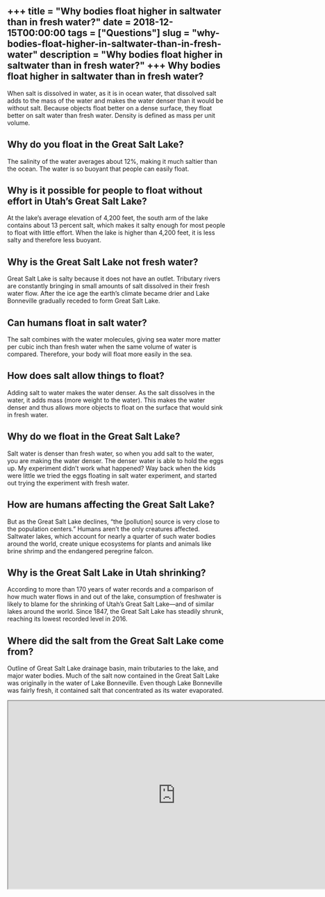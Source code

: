 +++
title = "Why bodies float higher in saltwater than in fresh water?"
date = 2018-12-15T00:00:00
tags = ["Questions"]
slug = "why-bodies-float-higher-in-saltwater-than-in-fresh-water"
description = "Why bodies float higher in saltwater than in fresh water?"
+++
Why bodies float higher in saltwater than in fresh water?
---------------------------------------------------------

When salt is dissolved in water, as it is in ocean water, that dissolved salt adds to the mass of the water and makes the water denser than it would be without salt. Because objects float better on a dense surface, they float better on salt water than fresh water. Density is defined as mass per unit volume.

Why do you float in the Great Salt Lake?
----------------------------------------

The salinity of the water averages about 12%, making it much saltier than the ocean. The water is so buoyant that people can easily float.

Why is it possible for people to float without effort in Utah’s Great Salt Lake?
--------------------------------------------------------------------------------

At the lake’s average elevation of 4,200 feet, the south arm of the lake contains about 13 percent salt, which makes it salty enough for most people to float with little effort. When the lake is higher than 4,200 feet, it is less salty and therefore less buoyant.

Why is the Great Salt Lake not fresh water?
-------------------------------------------

Great Salt Lake is salty because it does not have an outlet. Tributary rivers are constantly bringing in small amounts of salt dissolved in their fresh water flow. After the ice age the earth’s climate became drier and Lake Bonneville gradually receded to form Great Salt Lake.

Can humans float in salt water?
-------------------------------

The salt combines with the water molecules, giving sea water more matter per cubic inch than fresh water when the same volume of water is compared. Therefore, your body will float more easily in the sea.

How does salt allow things to float?
------------------------------------

Adding salt to water makes the water denser. As the salt dissolves in the water, it adds mass (more weight to the water). This makes the water denser and thus allows more objects to float on the surface that would sink in fresh water.

Why do we float in the Great Salt Lake?
---------------------------------------

Salt water is denser than fresh water, so when you add salt to the water, you are making the water denser. The denser water is able to hold the eggs up. My experiment didn’t work what happened? Way back when the kids were little we tried the eggs floating in salt water experiment, and started out trying the experiment with fresh water.

How are humans affecting the Great Salt Lake?
---------------------------------------------

But as the Great Salt Lake declines, “the \[pollution\] source is very close to the population centers.” Humans aren’t the only creatures affected. Saltwater lakes, which account for nearly a quarter of such water bodies around the world, create unique ecosystems for plants and animals like brine shrimp and the endangered peregrine falcon.

Why is the Great Salt Lake in Utah shrinking?
---------------------------------------------

According to more than 170 years of water records and a comparison of how much water flows in and out of the lake, consumption of freshwater is likely to blame for the shrinking of Utah’s Great Salt Lake—and of similar lakes around the world. Since 1847, the Great Salt Lake has steadily shrunk, reaching its lowest recorded level in 2016.

Where did the salt from the Great Salt Lake come from?
------------------------------------------------------

Outline of Great Salt Lake drainage basin, main tributaries to the lake, and major water bodies. Much of the salt now contained in the Great Salt Lake was originally in the water of Lake Bonneville. Even though Lake Bonneville was fairly fresh, it contained salt that concentrated as its water evaporated.

<iframe allow="accelerometer; autoplay; clipboard-write; encrypted-media; gyroscope; picture-in-picture" allowfullscreen="" class="__youtube_prefs__  epyt-is-override  no-lazyload" data-no-lazy="1" data-origheight="433" data-origwidth="770" data-skipgform_ajax_framebjll="" height="433" id="_ytid_43804" loading="lazy" src="https://www.youtube.com/embed/UukRgqzk-KE?enablejsapi=1&autoplay=0&cc_load_policy=0&cc_lang_pref=&iv_load_policy=1&loop=0&modestbranding=0&rel=1&fs=1&playsinline=0&autohide=2&theme=dark&color=red&controls=1&" title="YouTube player" width="770"></iframe>